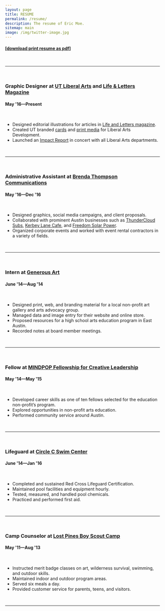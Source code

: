 ```yaml
---
layout: page
title: RESUME
permalink: /resume/
description: The resume of Eric Moe.
sitemap: main
image: /img/twitter-image.jpg
---
```

<!-- include the resume link here -->
<h4><a href="/doc/Eric-Moe-Resume.pdf" target="_blank">[download print resume as pdf]</a></h4>
<br/>
<hr/>
<br/>

<h3>Graphic Designer at <a href="https://liberalarts.utexas.edu/" target="_blank">UT Liberal Arts</a> and <a href="https://lifeandletters.la.utexas.edu/" target="_blank">Life &amp; Letters Magazine</a></h3>
<h4>May '16—Present</h4>
<br/>
<ul>
<li>Designed editorial illustrations for articles in <a href="/portfolio/2017-01-13-life-letters/">Life and Letters magazine</a>.</li>
<li>Created UT branded <a href="/portfolio/2016-11-02-ut-postcard/">cards</a> and <a href="/portfolio/2016-12-30-ut-xmas-card/">print media</a> for Liberal Arts Development.</li>
<li>Launched an <a href="/portfolio/2017-01-10-ut-annual-impact/">Impact Report</a> in concert with all Liberal Arts departments.</li>
</ul>
<br/>
<hr/>
<br/>

<h3>Administrative Assistant at <a href="https://www.brendathompson.com/" target="blank">Brenda Thompson Communications</a></h3>
<h4>May '16—Dec '16</h4>
<br/>
<ul>
<li>Designed graphics, social media campaigns, and client proposals.</li>
<li>Collaborated with prominent Austin businesses such as <a href="https://thundercloud.com/" target="_blank">ThunderCloud Subs</a>, <a href="https://kerbeylanecafe.com/" target="_blank">Kerbey Lane Cafe</a>, and <a href="https://freedomsolarpower.com/" target="_blank">Freedom Solar Power</a>.</li>
<li>Organized corporate events and worked with event rental contractors in a variety of fields.</li>
</ul>
<br/>
<hr/>
<br/>

<h3>Intern at <a href="https://www.generousart.org/" target="blank">Generous Art</a></h3>
<h4>June '14—Aug '14</h4>
<br/>
<ul>
<li>Designed print, web, and branding material for a local non-profit art gallery and arts advocacy group.</li>
<li>Managed data and image entry for their website and online store.</li>
<li>Proposed resources for a high school arts education program in East Austin.</li>
<li>Recorded notes at board member meetings.</li>
</ul>
<br/>
<hr/>
<br/>

<h3>Fellow at <a href="https://mindpop.org/fellowship-program-overview/" target="blank">MINDPOP Fellowship for Creative Leadership</a></h3>
<h4>May '14—May '15</h4>
<br/>
<ul>
<li>Developed career skills as one of ten fellows selected for the education non-profit’s program.</li>
<li>Explored opportunities in non-profit arts education.</li>
<li>Performed community service around Austin.</li>
</ul>
<br/>
<hr/>
<br/>

<h3>Lifeguard at <a href="https://circlecranch.info/amenities/circle-c-aquatics/" target="blank">Circle C Swim Center</a></h3>
<h4>June '14—Jan '16</h4>
<br/>
<ul>
<li>Completed and sustained Red Cross Lifeguard Certification.</li>
<li>Maintained pool facilities and equipment hourly.</li>
<li>Tested, measured, and handled pool chemicals.</li>
<li>Practiced and performed first aid.</li>
</ul>
<br/>
<hr/>
<br/>

<h3>Camp Counselor at <a href="https://www.bsacac.org/activities/for_boy_scouts/summercamp" target="blank">Lost Pines Boy Scout Camp</a></h3>
<h4>May '11—Aug '13</h4>
<br/>
<ul>
<li>Instructed merit badge classes on art, wilderness survival, swimming, and outdoor skills.</li>
<li>Maintained indoor and outdoor program areas.</li>
<li>Served six meals a day.</li>
<li>Provided customer service for parents, teens, and visitors.</li>
</ul>
<br/>
<hr/>
<br/>
